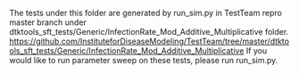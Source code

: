 The tests under this folder are generated by run_sim.py in TestTeam repro master branch under dtktools_sft_tests/Generic/InfectionRate_Mod_Additive_Multiplicative folder.
https://github.com/InstituteforDiseaseModeling/TestTeam/tree/master/dtktools_sft_tests/Generic/InfectionRate_Mod_Additive_Multiplicative
If you would like to run parameter sweep on these tests, please run run_sim.py.